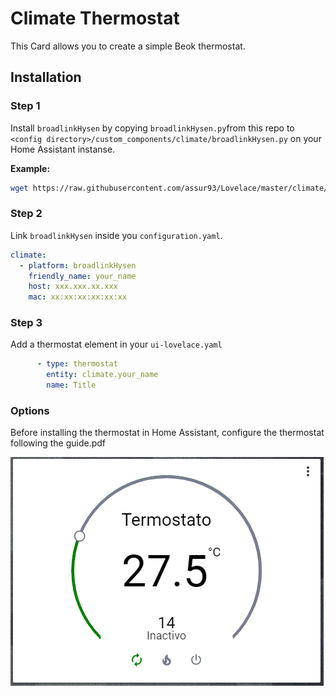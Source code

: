 # Climate Thermostat

This Card allows you to create a simple Beok thermostat.


## Installation

### Step 1

Install `broadlinkHysen` by copying `broadlinkHysen.py`from this repo to `<config directory>/custom_components/climate/broadlinkHysen.py` on your Home Assistant instanse.

**Example:**

```bash
wget https://raw.githubusercontent.com/assur93/Lovelace/master/climate/broadlinkHysen.py
```

### Step 2

Link `broadlinkHysen` inside you `configuration.yaml`.

```yaml
climate:
  - platform: broadlinkHysen
    friendly_name: your_name
    host: xxx.xxx.xx.xxx
    mac: xx:xx:xx:xx:xx:xx
```

### Step 3

Add a thermostat element in your `ui-lovelace.yaml`

```yaml
      - type: thermostat
        entity: climate.your_name
        name: Title
```

### Options

Before installing the thermostat in Home Assistant, configure the thermostat following the guide.pdf

![example](example.png)
